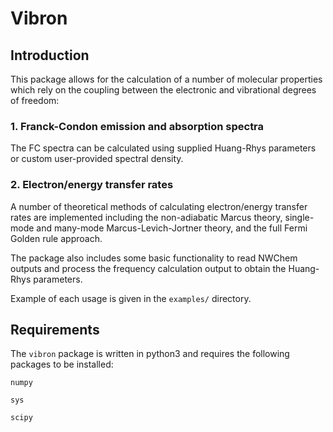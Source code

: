 # Vibron

## Introduction
This package allows for the calculation of a number of molecular properties which rely on the coupling between the electronic and vibrational degrees of freedom:

### 1. Franck-Condon emission and absorption spectra

The FC spectra can be calculated using supplied Huang-Rhys parameters or custom user-provided spectral density.

### 2. Electron/energy transfer rates

A number of theoretical methods of calculating electron/energy transfer rates are implemented including the non-adiabatic Marcus theory, single-mode and many-mode Marcus-Levich-Jortner theory, and the full Fermi Golden rule approach. 



The package also includes some basic functionality to read NWChem outputs and process the frequency calculation output to obtain the Huang-Rhys parameters.

Example of each usage is given in the `examples/` directory.

## Requirements

The `vibron` package is written in python3 and requires the following packages to be installed:

`numpy`

`sys`

`scipy`
